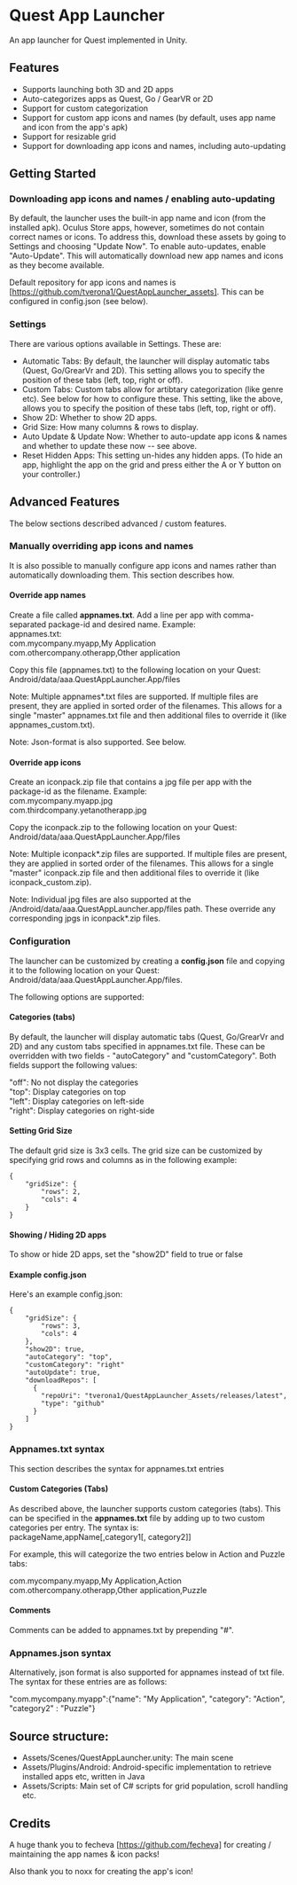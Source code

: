 # Quest App Launcher

An app launcher for Quest implemented in Unity.

## Features
* Supports launching both 3D and 2D apps
* Auto-categorizes apps as Quest, Go / GearVR or 2D
* Support for custom categorization
* Support for custom app icons and names (by default, uses app name and icon from the app's apk)
* Support for resizable grid
* Support for downloading app icons and names, including auto-updating

## Getting Started

### Downloading app icons and names / enabling auto-updating
By default, the launcher uses the built-in app name and icon (from the installed apk). Oculus Store apps, however, sometimes do not contain correct names or icons. To address this, download these assets by going to Settings and choosing "Update Now". To enable auto-updates, enable "Auto-Update". This will automatically download new app names and icons as they become available.

Default repository for app icons and names is [https://github.com/tverona1/QuestAppLauncher_assets]. This can be configured in config.json (see below).

### Settings
There are various options available in Settings. These are:
* Automatic Tabs: By default, the launcher will display automatic tabs (Quest, Go/GrearVr and 2D). This setting allows you to specify the position of these tabs (left, top, right or off).
* Custom Tabs: Custom tabs allow for artibtary categorization (like genre etc). See below for how to configure these. This setting, like the above, allows you to specify the position of these tabs (left, top, right or off).
* Show 2D: Whether to show 2D apps.
* Grid Size: How many columns & rows to display.
* Auto Update & Update Now: Whether to auto-update app icons & names and whether to update these now -- see above.
* Reset Hidden Apps: This setting un-hides any hidden apps. (To hide an app, highlight the app on the grid and press either the A or Y button on your controller.)

## Advanced Features
The below sections described advanced / custom features.

### Manually overriding app icons and names
It is also possible to manually configure app icons and names rather than automatically downloading them. This section describes how.

#### Override app names
Create a file called **appnames.txt**. Add a line per app with comma-separated package-id and desired name. Example:  
appnames.txt:  
com.mycompany.myapp,My Application  
com.othercompany.otherapp,Other application  

Copy this file (appnames.txt) to the following location on your Quest: Android/data/aaa.QuestAppLauncher.App/files

Note: Multiple appnames*.txt files are supported. If multiple files are present, they are applied in sorted order of the filenames. This allows for a single "master" appnames.txt file and then additional files to override it (like appnames_custom.txt).

Note: Json-format is also supported. See below.

#### Override app icons
Create an iconpack.zip file that contains a jpg file per app with the package-id as the filename. Example:  
com.mycompany.myapp.jpg  
com.thirdcompany.yetanotherapp.jpg  

Copy the iconpack.zip to the following location on your Quest: Android/data/aaa.QuestAppLauncher.App/files

Note: Multiple iconpack*.zip files are supported. If multiple files are present, they are applied in sorted order of the filenames. This allows for a single "master" iconpack.zip file and then additional files to override it (like iconpack_custom.zip).

Note: Individual jpg files are also supported at the /Android/data/aaa.QuestAppLauncher.app/files path. These override any corresponding jpgs in iconpack*.zip files.

### Configuration
The launcher can be customized by creating a **config.json** file and copying it to the following location on your Quest: Android/data/aaa.QuestAppLauncher.App/files.  

The following options are supported:  
#### Categories (tabs)
By default, the launcher will display automatic tabs (Quest, Go/GrearVr and 2D) and any custom tabs specified in appnames.txt file. These can be overridden with two fields - "autoCategory" and "customCategory". Both fields support the following values:

"off": No not display the categories  
"top": Display categories on top  
"left": Display categories on left-side  
"right": Display categories on right-side  

#### Setting Grid Size
The default grid size is 3x3 cells. The grid size can be customized by specifying grid rows and columns as in the following example:

```
{
	"gridSize": {
		"rows": 2,
		"cols": 4
	}
}
```

#### Showing / Hiding 2D apps
To show or hide 2D apps, set the "show2D" field to true or false

#### Example config.json
Here's an example config.json:

```
{
    "gridSize": {
        "rows": 3,
        "cols": 4
    },
    "show2D": true,
    "autoCategory": "top",
    "customCategory": "right"
    "autoUpdate": true,
    "downloadRepos": [
      {
        "repoUri": "tverona1/QuestAppLauncher_Assets/releases/latest",
        "type": "github"
      }
    ]
}
```

### Appnames.txt syntax
This section describes the syntax for appnames.txt entries

#### Custom Categories (Tabs)
As described above, the launcher supports custom categories (tabs). This can be specified in the **appnames.txt** file by adding up to two custom categories per entry. The syntax is:  
packageName,appName[,category1[, category2]]

For example, this will categorize the two entries below in Action and Puzzle tabs:

com.mycompany.myapp,My Application,Action  
com.othercompany.otherapp,Other application,Puzzle  

#### Comments
Comments can be added to appnames.txt by prepending "#".

### Appnames.json syntax
Alternatively, json format is also supported for appnames instead of txt file. The syntax for these entries are as follows:

"com.mycompany.myapp":{"name": "My Application", "category": "Action", "category2" : "Puzzle"}


## Source structure:
- Assets/Scenes/QuestAppLauncher.unity: The main scene
- Assets/Plugins/Android: Android-specific implementation to retrieve installed apps etc, written in Java
- Assets/Scripts: Main set of C# scripts for grid population, scroll handling etc.

## Credits
A huge thank you to fecheva [https://github.com/fecheva] for creating / maintaining the app names & icon packs!

Also thank you to noxx for creating the app's icon!
